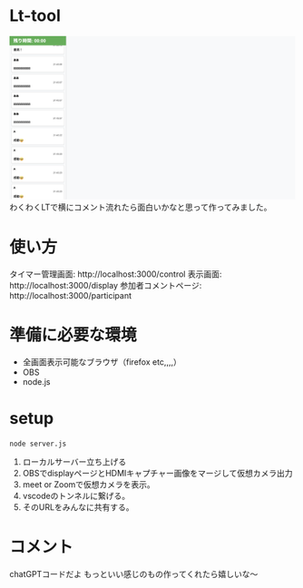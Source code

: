 
# Lt-tool

![](img/app_view.png)
わくわくLTで横にコメント流れたら面白いかなと思って作ってみました。

# 使い方
タイマー管理画面: http://localhost:3000/control
表示画面: http://localhost:3000/display
参加者コメントページ: http://localhost:3000/participant

# 準備に必要な環境
- 全画面表示可能なブラウザ（firefox etc,,,,）
- OBS
- node.js

# setup
```
node server.js
```

1. ローカルサーバー立ち上げる
2. OBSでdisplayページとHDMIキャプチャー画像をマージして仮想カメラ出力
3. meet or Zoomで仮想カメラを表示。
4. vscodeのトンネルに繋げる。
5. そのURLをみんなに共有する。

# コメント
chatGPTコードだよ
もっといい感じのもの作ってくれたら嬉しいな〜
